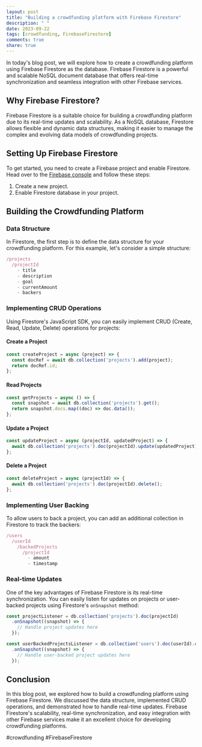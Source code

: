 ```yaml
---
layout: post
title: "Building a crowdfunding platform with Firebase Firestore"
description: " "
date: 2023-09-22
tags: [crowdfunding, FirebaseFirestore]
comments: true
share: true
---
```


In today's blog post, we will explore how to create a crowdfunding platform using Firebase Firestore as the database. Firebase Firestore is a powerful and scalable NoSQL document database that offers real-time synchronization and seamless integration with other Firebase services.

## Why Firebase Firestore?

Firebase Firestore is a suitable choice for building a crowdfunding platform due to its real-time updates and scalability. As a NoSQL database, Firestore allows flexible and dynamic data structures, making it easier to manage the complex and evolving data models of crowdfunding projects.

## Setting Up Firebase Firestore

To get started, you need to create a Firebase project and enable Firestore. Head over to the [Firebase console](https://console.firebase.google.com/) and follow these steps:

1. Create a new project.
2. Enable Firestore database in your project.

## Building the Crowdfunding Platform

### Data Structure

In Firestore, the first step is to define the data structure for your crowdfunding platform. For this example, let's consider a simple structure:

```javascript
/projects
  /projectId
    - title
    - description
    - goal
    - currentAmount
    - backers
```

### Implementing CRUD Operations

Using Firestore's JavaScript SDK, you can easily implement CRUD (Create, Read, Update, Delete) operations for projects:

#### Create a Project

```javascript
const createProject = async (project) => {
  const docRef = await db.collection('projects').add(project);
  return docRef.id;
};
```

#### Read Projects

```javascript
const getProjects = async () => {
  const snapshot = await db.collection('projects').get();
  return snapshot.docs.map((doc) => doc.data());
};
```

#### Update a Project

```javascript
const updateProject = async (projectId, updatedProject) => {
  await db.collection('projects').doc(projectId).update(updatedProject);
};
```

#### Delete a Project

```javascript
const deleteProject = async (projectId) => {
  await db.collection('projects').doc(projectId).delete();
};
```

### Implementing User Backing

To allow users to back a project, you can add an additional collection in Firestore to track the backers:

```javascript
/users
  /userId
    /backedProjects
      /projectId
        - amount
        - timestamp
```

### Real-time Updates

One of the key advantages of Firebase Firestore is its real-time synchronization. You can easily listen for updates on projects or user-backed projects using Firestore's `onSnapshot` method:

```javascript
const projectListener = db.collection('projects').doc(projectId)
  .onSnapshot((snapshot) => {
    // Handle project updates here
  });

const userBackedProjectsListener = db.collection('users').doc(userId).collection('backedProjects')
  .onSnapshot((snapshot) => {
    // Handle user-backed project updates here
  });
```

## Conclusion

In this blog post, we explored how to build a crowdfunding platform using Firebase Firestore. We discussed the data structure, implemented CRUD operations, and demonstrated how to handle real-time updates. Firebase Firestore's scalability, real-time synchronization, and easy integration with other Firebase services make it an excellent choice for developing crowdfunding platforms.

#crowdfunding #FirebaseFirestore